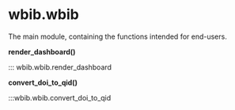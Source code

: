 # wbib.wbib

The main module, containing the functions intended for end-users.


**render_dashboard()**

::: wbib.wbib.render_dashboard

**convert_doi_to_qid()**

:::wbib.wbib.convert_doi_to_qid

